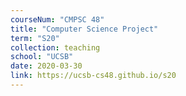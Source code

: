 ```yaml
---
courseNum: "CMPSC 48"
title: "Computer Science Project"
term: "S20"
collection: teaching
school: "UCSB"
date: 2020-03-30
link: https://ucsb-cs48.github.io/s20
---
```


